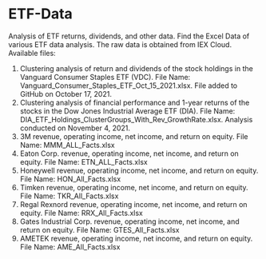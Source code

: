 # ETF-Data
Analysis of ETF returns, dividends, and other data.
Find the Excel Data of various ETF data analysis. 
The raw data is obtained from IEX Cloud. 
Available files:
1. Clustering analysis of return and dividends of the stock holdings in the Vanguard Consumer Staples ETF (VDC). File Name: Vanguard_Consumer_Staples_ETF_Oct_15_2021.xlsx. File added to GitHub on October 17, 2021.    
2. Clustering analysis of financial performance and 1-year returns of the stocks in the Dow Jones Industrial Average ETF (DIA). File Name: DIA_ETF_Holdings_ClusterGroups_With_Rev_GrowthRate.xlsx. Analysis conducted on November 4, 2021.   
3. 3M revenue, operating income, net income, and return on equity. File Name: MMM_ALL_Facts.xlsx
4. Eaton Corp. revenue, operating income, net income, and return on equity. File Name: ETN_ALL_Facts.xlsx
5. Honeywell revenue, operating income, net income, and return on equity. File Name: HON_All_Facts.xlsx
6. Timken revenue, operating income, net income, and return on equity. File Name: TKR_All_Facts.xlsx 
7. Regal Rexnord revenue, operating income, net income, and return on equity. File Name: RRX_All_Facts.xlsx
8. Gates Industrial Corp. revenue, operating income, net income, and return on equity. File Name: GTES_All_Facts.xlsx
9. AMETEK revenue, operating income, net income, and return on equity. File Name: AME_All_Facts.xlsx
